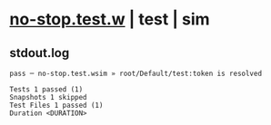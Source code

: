 # [no-stop.test.w](../../../../../../tests/sdk_tests/resource/no-stop.test.w) | test | sim

## stdout.log
```log
pass ─ no-stop.test.wsim » root/Default/test:token is resolved

Tests 1 passed (1)
Snapshots 1 skipped
Test Files 1 passed (1)
Duration <DURATION>
```

